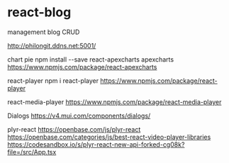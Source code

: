# react-blog
management blog CRUD

http://philongit.ddns.net:5001/

chart pie
npm install --save react-apexcharts apexcharts
https://www.npmjs.com/package/react-apexcharts

react-player
npm i react-player
https://www.npmjs.com/package/react-player


react-media-player
https://www.npmjs.com/package/react-media-player

Dialogs
https://v4.mui.com/components/dialogs/

plyr-react
https://openbase.com/js/plyr-react
https://openbase.com/categories/js/best-react-video-player-libraries
https://codesandbox.io/s/plyr-react-new-api-forked-cg08k?file=/src/App.tsx
